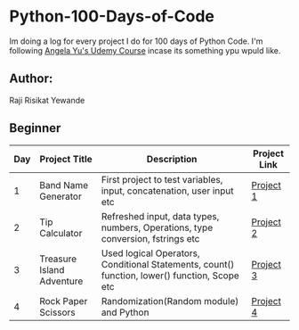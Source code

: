 # Python-100-Days-of-Code
Im doing a log for every project I do for 100 days of Python Code. I'm following [Angela Yu's Udemy Course](https://www.udemy.com/course/100-days-of-code/) incase its something ypu wpuld like.

## Author:
Raji Risikat Yewande

## Beginner 
| Day | Project Title             | Description                                                                                                           | Project Link                                                                                                                                                       |
|-----|---------------------------|-----------------------------------------------------------------------------------------------------------------------|--------------------------------------------------------------------------------------------------------------------------------------------------------------------|
| 1   | Band Name Generator       | First project to test variables, input, concatenation, user input etc                                                 | [Project 1](https://github.com/wandexdev/ProjectsInPython/blob/main/Day-1/project_1.py)
| 2   | Tip Calculator            | Refreshed input, data types, numbers, Operations, type conversion, fstrings etc                                       | [Project 2](https://github.com/wandexdev/ProjectsInPython/blob/main/Day-2/project_2.py)
| 3   | Treasure Island Adventure | Used logical Operators, Conditional Statements, count() function, lower() function, Scope etc                         | [Project 3](https://github.com/wandexdev/ProjectsInPython/blob/main/Day-3/lovecalculator.py)
| 4   | Rock Paper Scissors       | Randomization(Random module) and Python                                                                        | [Project 4]()
